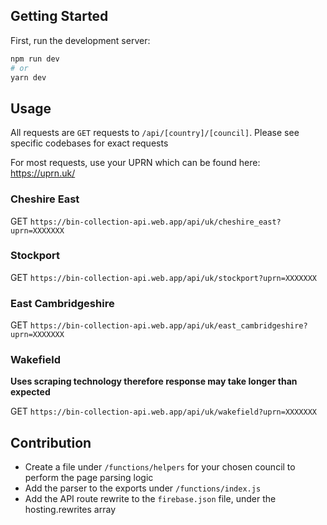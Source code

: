 ## Getting Started

First, run the development server:

```bash
npm run dev
# or
yarn dev
```

## Usage

All requests are `GET` requests to `/api/[country]/[council]`.  Please see specific codebases for exact requests

For most requests, use your UPRN which can be found here: https://uprn.uk/


### Cheshire East
GET `https://bin-collection-api.web.app/api/uk/cheshire_east?uprn=XXXXXXX`

### Stockport
GET `https://bin-collection-api.web.app/api/uk/stockport?uprn=XXXXXXX`

### East Cambridgeshire
GET `https://bin-collection-api.web.app/api/uk/east_cambridgeshire?uprn=XXXXXXX`

### Wakefield 
__Uses scraping technology therefore response may take longer than expected__

GET `https://bin-collection-api.web.app/api/uk/wakefield?uprn=XXXXXXX`


## Contribution
- Create a file under `/functions/helpers` for your chosen council to perform the page parsing logic
- Add the parser to the exports under `/functions/index.js`
- Add the API route rewrite to the `firebase.json` file, under the hosting.rewrites array
